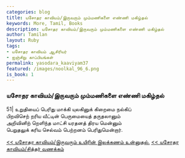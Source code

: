 ```yaml
---  
categories: blog  
title: யசோதர காவியம்/இருவரும் மும்மணிகளை எண்ணி மகிழ்தல்
keywords: More, Tamil, Books  
description: யசோதர காவியம்/இருவரும் மும்மணிகளை எண்ணி மகிழ்தல்
author: Tamilan  
layout: Ruby  
tags:     
- யசோதர காவியம் ஆசிரியர்
- ஐஞ்சிறு காப்பியங்கள்
permalink: yasodara_kaaviyam37  
featured: /images/noolkal_96_6.png  
is_book: 1
---  
```



### யசோதர காவியம்/இருவரும் மும்மணிகளை எண்ணி மகிழ்தல்

51| உறுதியைப் பெரிது மாக்கி யுலகினுக் கிறைமை நல்கிப்  
பிறவிசெற் றரிய வீட்டின் பெருமையைத் தருதலானும்  
அறிவினிற் றெளிந்த மாட்சி யரதனத் திரய மென்னும்  
பெறுதலுக் கரிய செல்வம் பெற்றனம் பெரிதுமென்றார்.

[<< யசோதர காவியம்/இருவரும் உயிரின் இலக்கணம் உன்னுதல்.](yasodara_kaaviyam36) [<< யசோதர காவியம்/சித்தர் வணக்கம்](yasodara_kaaviyam38)


